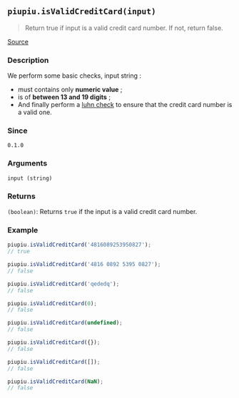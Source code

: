## `piupiu.isValidCreditCard(input)`
> Return true if input is a valid credit card number.
> If not, return false.

[Source](https://github.com/thomasbrodusch/piupiu/blob/develop/src/checkers/isValidCreditCard.ts)


### Description
We perform some basic checks, input string :
- must contains only **numeric value** ;
- is of **between 13 and 19 digits** ;
- And finally perform a [luhn check](https://en.wikipedia.org/wiki/Luhn_algorithm) to ensure that the credit card number is a valid one.

### Since
`0.1.0`

### Arguments
`input (string)`

### Returns
`(boolean)`: Returns `true` if the input is a valid credit card number.


### Example
```javascript
piupiu.isValidCreditCard('4816089253950827'); 
// true
```
```javascript
piupiu.isValidCreditCard('4816 0892 5395 0827'); 
// false
```
```javascript
piupiu.isValidCreditCard('qededq');
// false
```
```javascript
piupiu.isValidCreditCard(0);
// false
```
```javascript
piupiu.isValidCreditCard(undefined);
// false
```
```javascript
piupiu.isValidCreditCard({});
// false
```
```javascript
piupiu.isValidCreditCard([]);
// false
```
```javascript
piupiu.isValidCreditCard(NaN);
// false
```


